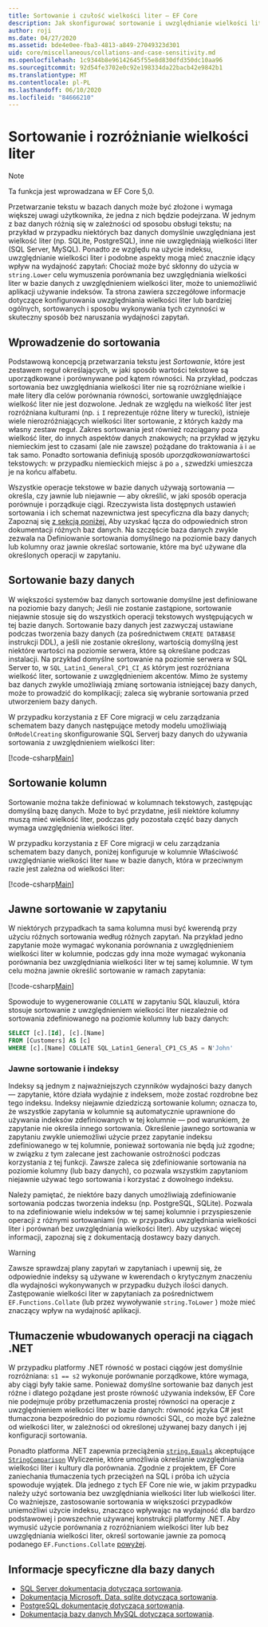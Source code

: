 ```yaml
---
title: Sortowanie i czułość wielkości liter — EF Core
description: Jak skonfigurować sortowanie i uwzględnianie wielkości liter w bazie danych i zapytaniach
author: roji
ms.date: 04/27/2020
ms.assetid: bde4e0ee-fba3-4813-a849-27049323d301
uid: core/miscellaneous/collations-and-case-sensitivity.md
ms.openlocfilehash: 1c9344b8e96142645f55e8d830dfd350dc10aa96
ms.sourcegitcommit: 92d54fe3702e0c92e198334da22bacb42e9842b1
ms.translationtype: MT
ms.contentlocale: pl-PL
ms.lasthandoff: 06/10/2020
ms.locfileid: "84666210"
---
```

# <a name="collations-and-case-sensitivity"></a>Sortowanie i rozróżnianie wielkości liter

> [!NOTE]
> Ta funkcja jest wprowadzana w EF Core 5,0.

Przetwarzanie tekstu w bazach danych może być złożone i wymaga większej uwagi użytkownika, że jedna z nich będzie podejrzana. W jednym z baz danych różnią się w zależności od sposobu obsługi tekstu; na przykład w przypadku niektórych baz danych domyślnie uwzględniana jest wielkość liter (np. SQLite, PostgreSQL), inne nie uwzględniają wielkości liter (SQL Server, MySQL). Ponadto ze względu na użycie indeksu, uwzględnianie wielkości liter i podobne aspekty mogą mieć znacznie idący wpływ na wydajność zapytań: Chociaż może być skłonny do użycia w `string.Lower` celu wymuszenia porównania bez uwzględniania wielkości liter w bazie danych z uwzględnieniem wielkości liter, może to uniemożliwić aplikacji używanie indeksów. Ta strona zawiera szczegółowe informacje dotyczące konfigurowania uwzględniania wielkości liter lub bardziej ogólnych, sortowanych i sposobu wykonywania tych czynności w skuteczny sposób bez naruszania wydajności zapytań.

## <a name="introduction-to-collations"></a>Wprowadzenie do sortowania

Podstawową koncepcją przetwarzania tekstu jest *Sortowanie*, które jest zestawem reguł określających, w jaki sposób wartości tekstowe są uporządkowane i porównywane pod kątem równości. Na przykład, podczas sortowania bez uwzględniania wielkości liter nie są rozróżniane wielkie i małe litery dla celów porównania równości, sortowanie uwzględniające wielkość liter nie jest dozwolone. Jednak ze względu na wielkość liter jest rozróżniana kulturami (np. `i` `I` reprezentuje różne litery w turecki), istnieje wiele nierozróżniających wielkości liter sortowanie, z których każdy ma własny zestaw reguł. Zakres sortowania jest również rozciągany poza wielkość liter, do innych aspektów danych znakowych; na przykład w języku niemieckim jest to czasami (ale nie zawsze) pożądane do traktowania `ä` i `ae` tak samo. Ponadto sortowania definiują sposób *uporządkowania*wartości tekstowych: w przypadku niemieckich miejsc `ä` po `a` , szwedzki umieszcza je na końcu alfabetu.

Wszystkie operacje tekstowe w bazie danych używają sortowania — określa, czy jawnie lub niejawnie — aby określić, w jaki sposób operacja porównuje i porządkuje ciągi. Rzeczywista lista dostępnych ustawień sortowania i ich schemat nazewnictwa jest specyficzna dla bazy danych; Zapoznaj się [z sekcją poniżej,](#database-specific-information) Aby uzyskać łącza do odpowiednich stron dokumentacji różnych baz danych. Na szczęście baza danych zwykle zezwala na Definiowanie sortowania domyślnego na poziomie bazy danych lub kolumny oraz jawnie określać sortowanie, które ma być używane dla określonych operacji w zapytaniu.

## <a name="database-collation"></a>Sortowanie bazy danych

W większości systemów baz danych sortowanie domyślne jest definiowane na poziomie bazy danych; Jeśli nie zostanie zastąpione, sortowanie niejawnie stosuje się do wszystkich operacji tekstowych występujących w tej bazie danych. Sortowanie bazy danych jest zazwyczaj ustawiane podczas tworzenia bazy danych (za pośrednictwem `CREATE DATABASE` instrukcji DDL), a jeśli nie zostanie określony, wartością domyślną jest niektóre wartości na poziomie serwera, które są określane podczas instalacji. Na przykład domyślne sortowanie na poziomie serwera w SQL Server to, w `SQL_Latin1_General_CP1_CI_AS` którym jest rozróżniana wielkość liter, sortowanie z uwzględnieniem akcentów. Mimo że systemy baz danych zwykle umożliwiają zmianę sortowania istniejącej bazy danych, może to prowadzić do komplikacji; zaleca się wybranie sortowania przed utworzeniem bazy danych.

W przypadku korzystania z EF Core migracji w celu zarządzania schematem bazy danych następujące metody modelu umożliwiają `OnModelCreating` skonfigurowanie SQL Serverj bazy danych do używania sortowania z uwzględnieniem wielkości liter:

[!code-csharp[Main](../../../samples/core/Miscellaneous/Collations/Program.cs?range=40)]

## <a name="column-collation"></a>Sortowanie kolumn

Sortowanie można także definiować w kolumnach tekstowych, zastępując domyślną bazę danych. Może to być przydatne, jeśli niektóre kolumny muszą mieć wielkość liter, podczas gdy pozostała część bazy danych wymaga uwzględnienia wielkości liter.

W przypadku korzystania z EF Core migracji w celu zarządzania schematem bazy danych, poniżej konfiguruje w kolumnie Właściwość uwzględnianie wielkości liter `Name` w bazie danych, która w przeciwnym razie jest zależna od wielkości liter:

[!code-csharp[Main](../../../samples/core/Miscellaneous/Collations/Program.cs?name=OnModelCreating&highlight=6)]

## <a name="explicit-collation-in-a-query"></a>Jawne sortowanie w zapytaniu

W niektórych przypadkach ta sama kolumna musi być kwerendą przy użyciu różnych sortowania według różnych zapytań. Na przykład jedno zapytanie może wymagać wykonania porównania z uwzględnieniem wielkości liter w kolumnie, podczas gdy inna może wymagać wykonania porównania bez uwzględniania wielkości liter w tej samej kolumnie. W tym celu można jawnie określić sortowanie w ramach zapytania:

[!code-csharp[Main](../../../samples/core/Miscellaneous/Collations/Program.cs?name=SimpleQueryCollation)]

Spowoduje to wygenerowanie `COLLATE` w zapytaniu SQL klauzuli, która stosuje sortowanie z uwzględnieniem wielkości liter niezależnie od sortowania zdefiniowanego na poziomie kolumny lub bazy danych:

```sql
SELECT [c].[Id], [c].[Name]
FROM [Customers] AS [c]
WHERE [c].[Name] COLLATE SQL_Latin1_General_CP1_CS_AS = N'John'
```

### <a name="explicit-collations-and-indexes"></a>Jawne sortowanie i indeksy

Indeksy są jednym z najważniejszych czynników wydajności bazy danych — zapytanie, które działa wydajnie z indeksem, może zostać rozdrobne bez tego indeksu. Indeksy niejawnie dziedziczą sortowanie kolumn; oznacza to, że wszystkie zapytania w kolumnie są automatycznie uprawnione do używania indeksów zdefiniowanych w tej kolumnie — pod warunkiem, że zapytanie nie określa innego sortowania. Określenie jawnego sortowania w zapytaniu zwykle uniemożliwi użycie przez zapytanie indeksu zdefiniowanego w tej kolumnie, ponieważ sortowania nie będą już zgodne; w związku z tym zalecane jest zachowanie ostrożności podczas korzystania z tej funkcji. Zawsze zaleca się zdefiniowanie sortowania na poziomie kolumny (lub bazy danych), co pozwala wszystkim zapytaniom niejawnie używać tego sortowania i korzystać z dowolnego indeksu.

Należy pamiętać, że niektóre bazy danych umożliwiają zdefiniowanie sortowania podczas tworzenia indeksu (np. PostgreSQL, SQLite). Pozwala to na zdefiniowanie wielu indeksów w tej samej kolumnie i przyspieszenie operacji z różnymi sortowaniami (np. w przypadku uwzględniania wielkości liter i porównań bez uwzględniania wielkości liter). Aby uzyskać więcej informacji, zapoznaj się z dokumentacją dostawcy bazy danych.

> [!WARNING]
> Zawsze sprawdzaj plany zapytań w zapytaniach i upewnij się, że odpowiednie indeksy są używane w kwerendach o krytycznym znaczeniu dla wydajności wykonywanych w przypadku dużych ilości danych. Zastępowanie wielkości liter w zapytaniach za pośrednictwem `EF.Functions.Collate` (lub przez wywoływanie `string.ToLower` ) może mieć znaczący wpływ na wydajność aplikacji.

## <a name="translation-of-built-in-net-string-operations"></a>Tłumaczenie wbudowanych operacji na ciągach .NET

W przypadku platformy .NET równość w postaci ciągów jest domyślnie rozróżniana: `s1 == s2` wykonuje porównanie porządkowe, które wymaga, aby ciągi były takie same. Ponieważ domyślne sortowanie baz danych jest różne i dlatego pożądane jest proste równość używania indeksów, EF Core nie podejmuje próby przetłumaczenia prostej równości na operacje z uwzględnieniem wielkości liter w bazie danych: równość języka C# jest tłumaczona bezpośrednio do poziomu równości SQL, co może być zależne od wielkości liter, w zależności od określonej używanej bazy danych i jej konfiguracji sortowania.

Ponadto platforma .NET zapewnia przeciążenia [`string.Equals`](https://docs.microsoft.com/dotnet/api/system.string.equals#System_String_Equals_System_String_System_StringComparison_) akceptujące [`StringComparison`](https://docs.microsoft.com/dotnet/api/system.stringcomparison) Wyliczenie, które umożliwia określanie uwzględniania wielkości liter i kultury dla porównania. Zgodnie z projektem, EF Core zaniechania tłumaczenia tych przeciążeń na SQL i próba ich użycia spowoduje wyjątek. Dla jednego z tych EF Core nie wie, w jakim przypadku należy użyć sortowania bez uwzględniania wielkości liter lub wielkości liter. Co ważniejsze, zastosowanie sortowania w większości przypadków uniemożliwi użycie indeksu, znacząco wpływając na wydajność dla bardzo podstawowej i powszechnie używanej konstrukcji platformy .NET. Aby wymusić użycie porównania z rozróżnianiem wielkości liter lub bez uwzględniania wielkości liter, określ sortowanie jawnie za pomocą podanego `EF.Functions.Collate` [powyżej](#explicit-collations-and-indexes).

## <a name="database-specific-information"></a>Informacje specyficzne dla bazy danych

* [SQL Server dokumentacja dotycząca sortowania](https://docs.microsoft.com/sql/relational-databases/collations/collation-and-unicode-support).
* [Dokumentacja Microsoft. Data. sqlite dotycząca sortowania](https://docs.microsoft.com/dotnet/standard/data/sqlite/collation).
* [PostgreSQL dokumentację dotyczącą sortowania](https://www.postgresql.org/docs/current/collation.html).
* [Dokumentacja bazy danych MySQL dotycząca sortowania](https://dev.mysql.com/doc/refman/en/charset-general.html).

